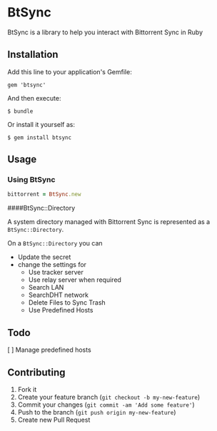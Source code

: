 # BtSync

BtSync is a library to help you interact with Bittorrent Sync in Ruby

## Installation

Add this line to your application's Gemfile:

    gem 'btsync'

And then execute:

    $ bundle

Or install it yourself as:

    $ gem install btsync

## Usage

### Using BtSync

```ruby
bittorrent = BtSync.new
```

####BtSync::Directory

A system directory managed with Bittorrent Sync is represented as a ```BtSync::Directory```.

On a ```BtSync::Directory``` you can

- Update the secret
- change the settings for
  - Use tracker server
  - Use relay server when required
  - Search LAN
  - SearchDHT network
  - Delete Files to Sync Trash
  - Use Predefined Hosts

## Todo

[ ] Manage predefined hosts

## Contributing

1. Fork it
2. Create your feature branch (`git checkout -b my-new-feature`)
3. Commit your changes (`git commit -am 'Add some feature'`)
4. Push to the branch (`git push origin my-new-feature`)
5. Create new Pull Request

